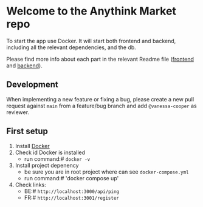 # Welcome to the Anythink Market repo

To start the app use Docker. It will start both frontend and backend, including all the relevant dependencies, and the db.

Please find more info about each part in the relevant Readme file ([frontend](frontend/readme.md) and [backend](backend/README.md)).

## Development

When implementing a new feature or fixing a bug, please create a new pull request against `main` from a feature/bug branch and add `@vanessa-cooper` as reviewer.

## First setup

1. Install [Docker](https://docs.docker.com/get-docker/)
2. Check id Docker is installed
   - run command:# `docker -v`
3. Install project depenency
   - be sure you are in root project where can see `docker-compose.yml`
   - run command:# 'docker compose up'
4. Check links:
   - BE:# `http://localhost:3000/api/ping`
   - FR:# `http://localhost:3001/register`
